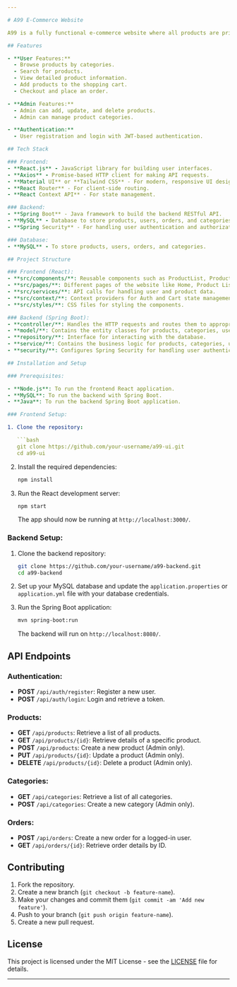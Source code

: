 ```yaml
---

# A99 E-Commerce Website

A99 is a fully functional e-commerce website where all products are priced at ₹99. The platform supports multiple categories and allows users to browse products, add them to the cart, and complete the checkout process. It also includes an admin panel for managing products and categories.

## Features

- **User Features:**
  - Browse products by categories.
  - Search for products.
  - View detailed product information.
  - Add products to the shopping cart.
  - Checkout and place an order.

- **Admin Features:**
  - Admin can add, update, and delete products.
  - Admin can manage product categories.

- **Authentication:**
  - User registration and login with JWT-based authentication.

## Tech Stack

### Frontend:
- **React.js** - JavaScript library for building user interfaces.
- **Axios** - Promise-based HTTP client for making API requests.
- **Material UI** or **Tailwind CSS** - For modern, responsive UI design.
- **React Router** - For client-side routing.
- **React Context API** - For state management.

### Backend:
- **Spring Boot** - Java framework to build the backend RESTful API.
- **MySQL** - Database to store products, users, orders, and categories.
- **Spring Security** - For handling user authentication and authorization.

### Database:
- **MySQL** - To store products, users, orders, and categories.

## Project Structure

### Frontend (React):
- **src/components/**: Reusable components such as ProductList, ProductDetails, Cart, etc.
- **src/pages/**: Different pages of the website like Home, Product Listing, Cart, Checkout, etc.
- **src/services/**: API calls for handling user and product data.
- **src/context/**: Context providers for Auth and Cart state management.
- **src/styles/**: CSS files for styling the components.

### Backend (Spring Boot):
- **controller/**: Handles the HTTP requests and routes them to appropriate service methods.
- **model/**: Contains the entity classes for products, categories, users, and orders.
- **repository/**: Interface for interacting with the database.
- **service/**: Contains the business logic for products, categories, users, and orders.
- **security/**: Configures Spring Security for handling user authentication and authorization.

## Installation and Setup

### Prerequisites:

- **Node.js**: To run the frontend React application.
- **MySQL**: To run the backend with Spring Boot.
- **Java**: To run the backend Spring Boot application.

### Frontend Setup:

1. Clone the repository:

   ```bash
   git clone https://github.com/your-username/a99-ui.git
   cd a99-ui
   ```

2. Install the required dependencies:

   ```bash
   npm install
   ```

3. Run the React development server:

   ```bash
   npm start
   ```

   The app should now be running at `http://localhost:3000/`.

### Backend Setup:

1. Clone the backend repository:

   ```bash
   git clone https://github.com/your-username/a99-backend.git
   cd a99-backend
   ```

2. Set up your MySQL database and update the `application.properties` or `application.yml` file with your database credentials.

3. Run the Spring Boot application:

   ```bash
   mvn spring-boot:run
   ```

   The backend will run on `http://localhost:8080/`.

## API Endpoints

### Authentication:
- **POST** `/api/auth/register`: Register a new user.
- **POST** `/api/auth/login`: Login and retrieve a token.

### Products:
- **GET** `/api/products`: Retrieve a list of all products.
- **GET** `/api/products/{id}`: Retrieve details of a specific product.
- **POST** `/api/products`: Create a new product (Admin only).
- **PUT** `/api/products/{id}`: Update a product (Admin only).
- **DELETE** `/api/products/{id}`: Delete a product (Admin only).

### Categories:
- **GET** `/api/categories`: Retrieve a list of all categories.
- **POST** `/api/categories`: Create a new category (Admin only).

### Orders:
- **POST** `/api/orders`: Create a new order for a logged-in user.
- **GET** `/api/orders/{id}`: Retrieve order details by ID.

## Contributing

1. Fork the repository.
2. Create a new branch (`git checkout -b feature-name`).
3. Make your changes and commit them (`git commit -am 'Add new feature'`).
4. Push to your branch (`git push origin feature-name`).
5. Create a new pull request.

## License

This project is licensed under the MIT License - see the [LICENSE](LICENSE) file for details.

---
```


